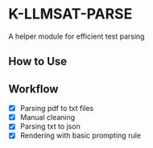# K-LLMSAT-PARSE

A helper module for efficient test parsing

## How to Use


## Workflow

- [x] Parsing pdf to txt files
- [x] Manual cleaning
- [x] Parsing txt to json
- [x] Rendering with basic prompting rule